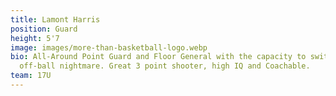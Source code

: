 ```yaml
---
title: Lamont Harris
position: Guard
height: 5'7
image: images/more-than-basketball-logo.webp
bio: All-Around Point Guard and Floor General with the capacity to switch to an
  off-ball nightmare. Great 3 point shooter, high IQ and Coachable.
team: 17U
---
```

